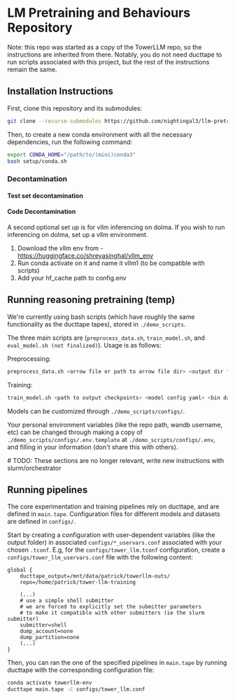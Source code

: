 # LM Pretraining and Behaviours Repository

Note: this repo was started as a copy of the TowerLLM repo, so the instructions are inherited from there. Notably, you do not need ducttape to run scripts associated with this project, but the rest of the instructions remain the same. 

## Installation Instructions

First, clone this repository and its submodules:

```bash
git clone --recurse-submodules https://github.com/nightingal3/llm-pretraining-behaviours.git
```

Then, to create a new conda environment with all the necessary dependencies, run the following command:

```bash
export CONDA_HOME="/path/to/(mini)conda3"
bash setup/conda.sh
```

### Decontamination

#### Test set decontamination

#### Code Decontamination
A second optional set up is for vllm inferencing on dolma. If you wish to run inferencing on dolma, set up a vllm environment. 
1. Download the vllm env from - https://huggingface.co/shreyasinghal/vllm_env
2. Run conda activate on it and name it vllm1 (to be compatible with scripts)
3. Add your hf_cache path to config.env

## Running reasoning pretraining (temp)

We're currently using bash scripts (which have roughly the same functionality as the ducttape tapes), stored in `./demo_scripts`.

The three main scripts are (`preprocess_data.sh`, `train_model.sh`, and `eval_model.sh (not finalized)`). Usage is as follows:

Preprocessing:
```bash
preprocess_data.sh <arrow file or path to arrow file dir> <output dir for bin dataset> <output dir for dataset json (intermediate output)> <tokenizer> <num cpu workers>
```

Training:
```bash
train_model.sh <path to output checkpoints> <model config yaml> <bin dataset location> <tokenizer>
```

Models can be customized through `./demo_scripts/configs/`. 

Your personal environment variables (like the repo path, wandb username, etc) can be changed through making a copy of `./demo_scripts/configs/.env.template` at `./demo_scripts/configs/.env`, and filling in your information (don't share this with others). 


\# TODO: These sections are no longer relevant, write new instructions with slurm/orchestrator
## Running pipelines

The core experimentation and training pipelines rely on ducttape, and are defined in `main.tape`. 
Configuration files for different models and datasets are defined in `configs/`.

Start by creating a configuration with user-dependent variables (like the output folder) in associated `configs/*_uservars.conf` associated with your chosen `.tconf`. E.g, for the `configs/tower_llm.tconf` configuration, create a `configs/tower_llm_uservars.conf` file with the following content:
```
global {
    ducttape_output=/mnt/data/patrick/towerllm-outs/
    repo=/home/patrick/tower-llm-training

    (...)
    # use a simple shell submitter 
    # we are forced to explicitly set the submitter parameters
    # to make it compatible with other submitters (ie the slurm submitter)
    submitter=shell
    dump_account=none
    dump_partition=none
    (...)
}
```

Then, you can ran the one of the specified pipelines in `main.tape` by running ducttape with the corresponding configuration file:

```bash
conda activate towerllm-env
ducttape main.tape -C configs/tower_llm.conf 
```
